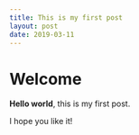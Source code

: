 ```yaml
---
title: This is my first post
layout: post
date: 2019-03-11
---
```


# Welcome

**Hello world**, this is my first post.

I hope you like it!
